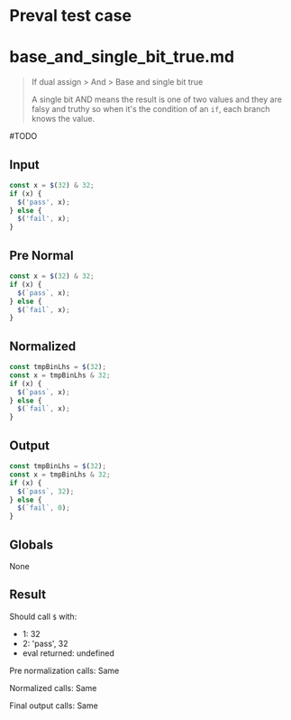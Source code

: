# Preval test case

# base_and_single_bit_true.md

> If dual assign > And > Base and single bit true
>
> A single bit AND means the result is one of two values and they are falsy and truthy so when it's the condition of an `if`, each branch knows the value.

#TODO

## Input

`````js filename=intro
const x = $(32) & 32;
if (x) {
  $('pass', x);
} else {
  $('fail', x);
}
`````

## Pre Normal

`````js filename=intro
const x = $(32) & 32;
if (x) {
  $(`pass`, x);
} else {
  $(`fail`, x);
}
`````

## Normalized

`````js filename=intro
const tmpBinLhs = $(32);
const x = tmpBinLhs & 32;
if (x) {
  $(`pass`, x);
} else {
  $(`fail`, x);
}
`````

## Output

`````js filename=intro
const tmpBinLhs = $(32);
const x = tmpBinLhs & 32;
if (x) {
  $(`pass`, 32);
} else {
  $(`fail`, 0);
}
`````

## Globals

None

## Result

Should call `$` with:
 - 1: 32
 - 2: 'pass', 32
 - eval returned: undefined

Pre normalization calls: Same

Normalized calls: Same

Final output calls: Same

